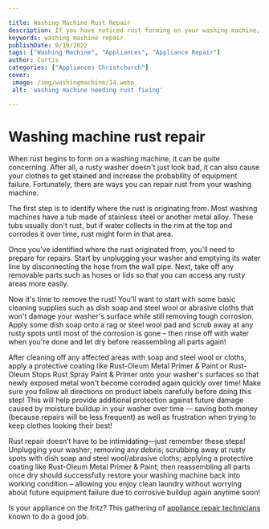 ```yaml
---

title: Washing Machine Rust Repair
description: If you have noticed rust forming on your washing machine, don't worry - this post will provide tips on how to repair it and keep your washer in good working condition - read on to find out more!
keywords: washing machine repair
publishDate: 9/19/2022
tags: ["Washing Machine", "Appliances", "Appliance Repair"]
author: Curtis
categories: ["Appliances Christchurch"]
cover: 
 image: /img/washingmachine/14.webp
 alt: 'washing machine needing rust fixing'

---
```


# Washing machine rust repair

When rust begins to form on a washing machine, it can be quite concerning. After all, a rusty washer doesn't just look bad, it can also cause your clothes to get stained and increase the probability of equipment failure. Fortunately, there are ways you can repair rust from your washing machine. 

The first step is to identify where the rust is originating from. Most washing machines have a tub made of stainless steel or another metal alloy. These tubs usually don't rust, but if water collects in the rim at the top and corrodes it over time, rust might form in that area. 

Once you've identified where the rust originated from, you'll need to prepare for repairs. Start by unplugging your washer and emptying its water line by disconnecting the hose from the wall pipe. Next, take off any removable parts such as hoses or lids so that you can access any rusty areas more easily. 

Now it's time to remove the rust! You'll want to start with some basic cleaning supplies such as dish soap and steel wool or abrasive cloths that won't damage your washer's surface while still removing tough corrosion. Apply some dish soap onto a rag or steel wool pad and scrub away at any rusty spots until most of the corrosion is gone – then rinse off with water when you're done and let dry before reassembling all parts again! 

After cleaning off any affected areas with soap and steel wool or cloths, apply a protective coating like Rust-Oleum Metal Primer & Paint or Rust-Oleum Stops Rust Spray Paint & Primer onto your washer's surfaces so that newly exposed metal won't become corroded again quickly over time! Make sure you follow all directions on product labels carefully before doing this step! This will help provide additional protection against future damage caused by moisture buildup in your washer over time -– saving both money (because repairs will be less frequent) as well as frustration when trying to keep clothes looking their best! 

Rust repair doesn’t have to be intimidating—just remember these steps! Unplugging your washer; removing any debris; scrubbing away at rusty spots with dish soap and steel wool/abrasive cloths; applying a protective coating like Rust-Oleum Metal Primer & Paint; then reassembling all parts once dry should successfully restore your washing machine back into working condition – allowing you enjoy clean laundry without worrying about future equipment failure due to corrosive buildup again anytime soon!

Is your appliance on the fritz? This gathering of <a href="/pages/appliance-repair-technicians/">appliance repair technicians</a> known to do a good job.